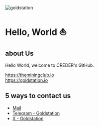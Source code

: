 ![goldstation](https://github.com/CrederLabs/.github/assets/34641838/4b39e76e-984e-45e4-9983-324ddc80708d)

# Hello, World ⛵︎

## about Us

Hello World, welcome to CREDER's GitHub.

https://theminingclub.io<br />
https://goldstation.io

## 5 ways to contact us

<ul>
<li><a href="mailto:contact@creder.biz" rel="creder">Mail</a></li>
<li><a href="https://t.me/official_goldstation" rel="goldstation">Telegram - Goldstation</a></li>
<li><a href="https://twitter.com/goldstation_io" rel="goldstation">X - Goldstation</a></li>
</ul>
